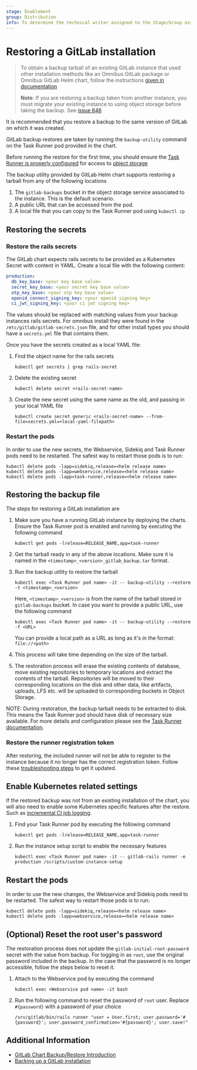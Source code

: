 ```yaml
---
stage: Enablement
group: Distribution
info: To determine the technical writer assigned to the Stage/Group associated with this page, see https://about.gitlab.com/handbook/engineering/ux/technical-writing/#designated-technical-writers
---
```


# Restoring a GitLab installation

> To obtain a backup tarball of an existing GitLab instance that used other installation methods like an Omnibus GitLab package or Omnibus GitLab Helm chart, follow the instructions [given in documentation](https://docs.gitlab.com/ee/raketasks/backup_restore.html#creating-a-backup-of-the-gitlab-system)
>
> **Note**: If you are restoring a backup taken from another instance, you must migrate your existing instance to using object storage before taking the backup. See [issue 646](https://gitlab.com/gitlab-org/charts/gitlab/-/issues/646)

It is recommended that you restore a backup to the same version of GitLab on which it was created.

GitLab backup restores are taken by running the `backup-utility` command on the Task Runner pod provided in the chart.

Before running the restore for the first time, you should ensure the [Task Runner is properly configured](index.md) for
access to [object storage](index.md#object-storage)

The backup utility provided by GitLab Helm chart supports restoring a tarball from any of the following locations

1. The `gitlab-backups` bucket in the object storage service associated to the instance. This is the default scenario.
1. A public URL that can be accessed from the pod.
1. A local file that you can copy to the Task Runner pod using `kubectl cp`

## Restoring the secrets

### Restore the rails secrets

The GitLab chart expects rails secrets to be provided as a Kubernetes Secret with content in YAML. Create a local file with the following content:

```yaml
production:
  db_key_base: <your key base value>
  secret_key_base: <your secret key base value>
  otp_key_base: <your otp key base value>
  openid_connect_signing_key: <your openid signing key>
  ci_jwt_signing_key: <your ci jwt signing key>
```

The values should be replaced with matching values from your backup instances rails secrets. For omnibus install they were found in the `/etc/gitlab/gitlab-secrets.json` file, and for other install types you should have a `secrets.yml` file that contains them.

Once you have the secrets created as a local YAML file:

1. Find the object name for the rails secrets

   ```shell
   kubectl get secrets | grep rails-secret
   ```

1. Delete the existing secret

   ```shell
   kubectl delete secret <rails-secret-name>
   ```

1. Create the new secret using the same name as the old, and passing in your local YAML file

   ```shell
   kubectl create secret generic <rails-secret-name> --from-file=secrets.yml=<local-yaml-filepath>
   ```

### Restart the pods

In order to use the new secrets, the Webservice, Sidekiq and Task Runner pods
need to be restarted. The safest way to restart those pods is to run:

```shell
kubectl delete pods -lapp=sidekiq,release=<helm release name>
kubectl delete pods -lapp=webservice,release=<helm release name>
kubectl delete pods -lapp=task-runner,release=<helm release name>
```

## Restoring the backup file

The steps for restoring a GitLab installation are

1. Make sure you have a running GitLab instance by deploying the charts. Ensure the Task Runner pod is enabled and running by executing the following command

   ```shell
   kubectl get pods -lrelease=RELEASE_NAME,app=task-runner
   ```

1. Get the tarball ready in any of the above locations. Make sure it is named in the `<timestamp>_<version>_gitlab_backup.tar` format.
1. Run the backup utility to restore the tarball

   ```shell
   kubectl exec <Task Runner pod name> -it -- backup-utility --restore -t <timestamp>_<version>
   ```

   Here, `<timestamp>_<version>` is from the name of the tarball stored in `gitlab-backups` bucket. In case you want to provide a public URL, use the following command

   ```shell
   kubectl exec <Task Runner pod name> -it -- backup-utility --restore -f <URL>
   ```

    You can provide a local path as a URL as long as it's in the format: `file://<path>`

1. This process will take time depending on the size of the tarball.
1. The restoration process will erase the existing contents of database, move existing repositories to temporary locations and extract the contents of the tarball. Repositories will be moved to their corresponding locations on the disk and other data, like artifacts, uploads, LFS etc. will be uploaded to corresponding buckets in Object Storage.

NOTE:
During restoration, the backup tarball needs to be extracted to disk.
This means the Task Runner pod should have disk of necessary size available.
For more details and configuration please see the [Task Runner documentation](../charts/gitlab/task-runner/index.md#persistence-configuration).

### Restore the runner registration token

After restoring, the included runner will not be able to register to the instance because it no longer has the correct registration token.
Follow these [troubleshooting steps](../troubleshooting/index.md#included-gitlab-runner-failing-to-register) to get it updated.

## Enable Kubernetes related settings

If the restored backup was not from an existing installation of the chart, you will also need to enable some Kubernetes specific features after the restore. Such as
[incremental CI job logging](https://docs.gitlab.com/ee/administration/job_logs.html#new-incremental-logging-architecture).

1. Find your Task Runner pod by executing the following command

   ```shell
   kubectl get pods -lrelease=RELEASE_NAME,app=task-runner
   ```

1. Run the instance setup script to enable the necessary features

   ```shell
   kubectl exec <Task Runner pod name> -it -- gitlab-rails runner -e production /scripts/custom-instance-setup
   ```

## Restart the pods

In order to use the new changes, the Webservice and Sidekiq pods need to be restarted. The safest way to restart those pods is to run:

```shell
kubectl delete pods -lapp=sidekiq,release=<helm release name>
kubectl delete pods -lapp=webservice,release=<helm release name>
```

## (Optional) Reset the root user's password

The restoration process does not update the `gitlab-initial-root-password` secret with the value from backup. For logging in as `root`, use the original password included in the backup. In the case that the password is no longer accessible, follow the steps below to reset it.

1. Attach to the Webservice pod by executing the command

   ```shell
   kubectl exec <Webservice pod name> -it bash
   ```

1. Run the following command to reset the password of `root` user. Replace `#{password}` with a password of your choice

   ```shell
   /srv/gitlab/bin/rails runner "user = User.first; user.password='#{password}'; user.password_confirmation='#{password}'; user.save!"
   ```

## Additional Information

- [GitLab Chart Backup/Restore Introduction](index.md)
- [Backing up a GitLab installation](backup.md)
